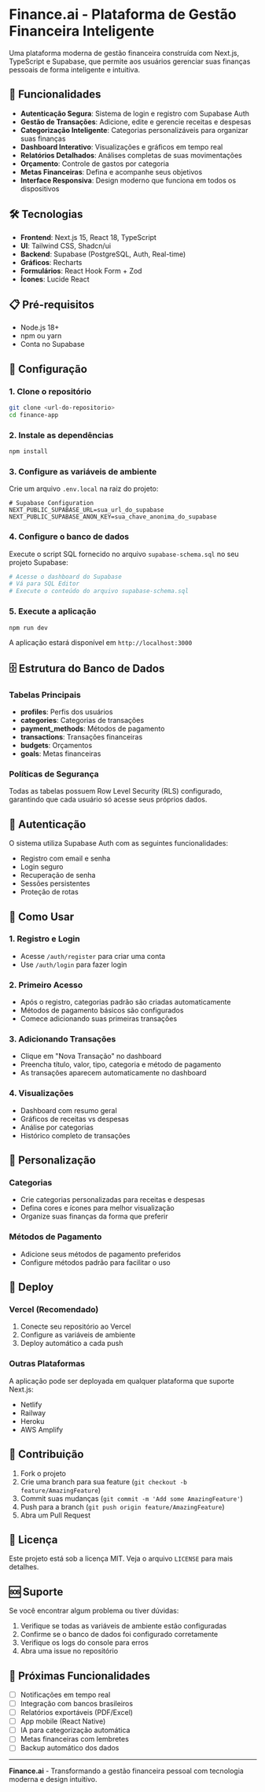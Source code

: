 # Finance.ai - Plataforma de Gestão Financeira Inteligente

Uma plataforma moderna de gestão financeira construída com Next.js, TypeScript e Supabase, que permite aos usuários gerenciar suas finanças pessoais de forma inteligente e intuitiva.

## 🚀 Funcionalidades

- **Autenticação Segura**: Sistema de login e registro com Supabase Auth
- **Gestão de Transações**: Adicione, edite e gerencie receitas e despesas
- **Categorização Inteligente**: Categorias personalizáveis para organizar suas finanças
- **Dashboard Interativo**: Visualizações e gráficos em tempo real
- **Relatórios Detalhados**: Análises completas de suas movimentações
- **Orçamento**: Controle de gastos por categoria
- **Metas Financeiras**: Defina e acompanhe seus objetivos
- **Interface Responsiva**: Design moderno que funciona em todos os dispositivos

## 🛠️ Tecnologias

- **Frontend**: Next.js 15, React 18, TypeScript
- **UI**: Tailwind CSS, Shadcn/ui
- **Backend**: Supabase (PostgreSQL, Auth, Real-time)
- **Gráficos**: Recharts
- **Formulários**: React Hook Form + Zod
- **Ícones**: Lucide React

## 📋 Pré-requisitos

- Node.js 18+ 
- npm ou yarn
- Conta no Supabase

## 🔧 Configuração

### 1. Clone o repositório

```bash
git clone <url-do-repositorio>
cd finance-app
```

### 2. Instale as dependências

```bash
npm install
```

### 3. Configure as variáveis de ambiente

Crie um arquivo `.env.local` na raiz do projeto:

```env
# Supabase Configuration
NEXT_PUBLIC_SUPABASE_URL=sua_url_do_supabase
NEXT_PUBLIC_SUPABASE_ANON_KEY=sua_chave_anonima_do_supabase
```

### 4. Configure o banco de dados

Execute o script SQL fornecido no arquivo `supabase-schema.sql` no seu projeto Supabase:

```bash
# Acesse o dashboard do Supabase
# Vá para SQL Editor
# Execute o conteúdo do arquivo supabase-schema.sql
```

### 5. Execute a aplicação

```bash
npm run dev
```

A aplicação estará disponível em `http://localhost:3000`

## 🗄️ Estrutura do Banco de Dados

### Tabelas Principais

- **profiles**: Perfis dos usuários
- **categories**: Categorias de transações
- **payment_methods**: Métodos de pagamento
- **transactions**: Transações financeiras
- **budgets**: Orçamentos
- **goals**: Metas financeiras

### Políticas de Segurança

Todas as tabelas possuem Row Level Security (RLS) configurado, garantindo que cada usuário só acesse seus próprios dados.

## 🔐 Autenticação

O sistema utiliza Supabase Auth com as seguintes funcionalidades:

- Registro com email e senha
- Login seguro
- Recuperação de senha
- Sessões persistentes
- Proteção de rotas

## 📱 Como Usar

### 1. Registro e Login
- Acesse `/auth/register` para criar uma conta
- Use `/auth/login` para fazer login

### 2. Primeiro Acesso
- Após o registro, categorias padrão são criadas automaticamente
- Métodos de pagamento básicos são configurados
- Comece adicionando suas primeiras transações

### 3. Adicionando Transações
- Clique em "Nova Transação" no dashboard
- Preencha título, valor, tipo, categoria e método de pagamento
- As transações aparecem automaticamente no dashboard

### 4. Visualizações
- Dashboard com resumo geral
- Gráficos de receitas vs despesas
- Análise por categorias
- Histórico completo de transações

## 🎨 Personalização

### Categorias
- Crie categorias personalizadas para receitas e despesas
- Defina cores e ícones para melhor visualização
- Organize suas finanças da forma que preferir

### Métodos de Pagamento
- Adicione seus métodos de pagamento preferidos
- Configure métodos padrão para facilitar o uso

## 🚀 Deploy

### Vercel (Recomendado)

1. Conecte seu repositório ao Vercel
2. Configure as variáveis de ambiente
3. Deploy automático a cada push

### Outras Plataformas

A aplicação pode ser deployada em qualquer plataforma que suporte Next.js:
- Netlify
- Railway
- Heroku
- AWS Amplify

## 🤝 Contribuição

1. Fork o projeto
2. Crie uma branch para sua feature (`git checkout -b feature/AmazingFeature`)
3. Commit suas mudanças (`git commit -m 'Add some AmazingFeature'`)
4. Push para a branch (`git push origin feature/AmazingFeature`)
5. Abra um Pull Request

## 📄 Licença

Este projeto está sob a licença MIT. Veja o arquivo `LICENSE` para mais detalhes.

## 🆘 Suporte

Se você encontrar algum problema ou tiver dúvidas:

1. Verifique se todas as variáveis de ambiente estão configuradas
2. Confirme se o banco de dados foi configurado corretamente
3. Verifique os logs do console para erros
4. Abra uma issue no repositório

## 🔮 Próximas Funcionalidades

- [ ] Notificações em tempo real
- [ ] Integração com bancos brasileiros
- [ ] Relatórios exportáveis (PDF/Excel)
- [ ] App mobile (React Native)
- [ ] IA para categorização automática
- [ ] Metas financeiras com lembretes
- [ ] Backup automático dos dados

---

**Finance.ai** - Transformando a gestão financeira pessoal com tecnologia moderna e design intuitivo.
